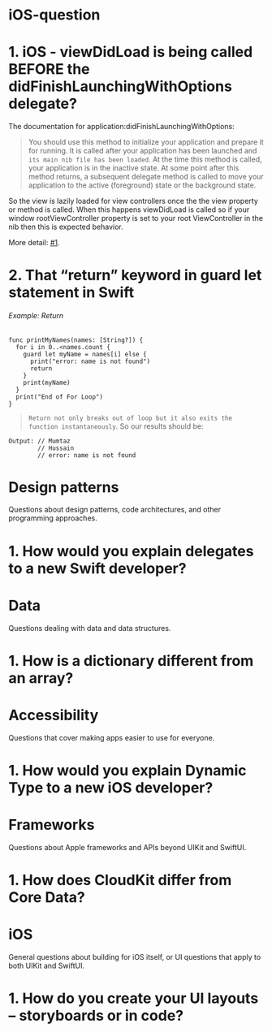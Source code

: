 # iOS-question

# 1. iOS - viewDidLoad is being called BEFORE the didFinishLaunchingWithOptions delegate?
The documentation for application:didFinishLaunchingWithOptions:

> You should use this method to initialize your application and prepare it for running. It is called after your application has been launched and `its main nib file has been loaded`. At the time this method is called, your application is in the inactive state. At some point after this method returns, a subsequent delegate method is called to move your application to the active (foreground) state or the background state.

So the view is lazily loaded for view controllers once the the view property or method is called. When this happens viewDidLoad is called so if your window rootViewController property is set to your root ViewController in the nib then this is expected behavior.

More detail: [#1](https://stackoverflow.com/questions/7030635/ios-viewdidload-is-being-called-before-the-didfinishlaunchingwithoptions-deleg).

# 2. That “return” keyword in guard let statement in Swift
###### Example: Return

    func printMyNames(names: [String?]) {
      for i in 0..<names.count {
        guard let myName = names[i] else {
          print("error: name is not found")
          return
        }
        print(myName)
      }
      print("End of For Loop")
    }
  
> `Return not only breaks out of loop but it also exits the function instantaneously`. So our results should be:

```
Output: // Mumtaz
        // Hussain
        // error: name is not found
```

# Design patterns
Questions about design patterns, code architectures, and other programming approaches.

# 1. How would you explain delegates to a new Swift developer?

# Data
Questions dealing with data and data structures.

# 1. How is a dictionary different from an array?

# Accessibility
Questions that cover making apps easier to use for everyone.

# 1. How would you explain Dynamic Type to a new iOS developer?

# Frameworks
Questions about Apple frameworks and APIs beyond UIKit and SwiftUI.

# 1. How does CloudKit differ from Core Data?

# iOS
General questions about building for iOS itself, or UI questions that apply to both UIKit and SwiftUI.

# 1. How do you create your UI layouts – storyboards or in code?
